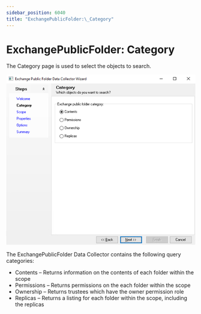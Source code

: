 ```yaml
---
sidebar_position: 6040
title: "ExchangePublicFolder:\_Category"
---
```


# ExchangePublicFolder: Category

The Category page is used to select the objects to search.

![Exchange Public Folder Data Collector Wizard Category page](../../../../../../../static/images/AccessAnalyzer_12.0/Content/Resources/Images/EnterpriseAuditor/Admin/DataCollector/ExchangePublicFolder/Category.png "Exchange Public Folder Data Collector Wizard Category page")

The ExchangePublicFolder Data Collector contains the following query categories:

* Contents – Returns information on the contents of each folder within the scope
* Permissions – Returns permissions on the each folder within the scope
* Ownership – Returns trustees which have the owner permission role
* Replicas – Returns a listing for each folder within the scope, including the replicas
